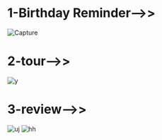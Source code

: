 # 1-Birthday Reminder-->>
![Capture](https://user-images.githubusercontent.com/49594744/119235306-a5024080-bb53-11eb-8d3e-81a3f0078817.PNG)
# 2-tour-->>
![y](https://user-images.githubusercontent.com/49594744/119515360-9a37ed80-bd97-11eb-944c-68e36a4b51be.PNG)
# 3-review-->>
![uj](https://user-images.githubusercontent.com/49594744/119877381-c9429080-bf4a-11eb-911c-233522e2ccae.PNG)
![hh](https://user-images.githubusercontent.com/49594744/119877388-cb0c5400-bf4a-11eb-8f50-d4a6323b29c8.PNG)



